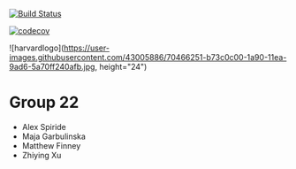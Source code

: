 [![Build Status](https://travis-ci.org/Crimson-Computing/cs207-FinalProject.svg?branch=master)](https://travis-ci.org/Crimson-Computing/cs207-FinalProject)

[![codecov](https://codecov.io/gh/Crimson-Computing/cs207-FinalProject/branch/master/graph/badge.svg)](https://codecov.io/gh/Crimson-Computing/cs207-FinalProject)

![harvardlogo](https://user-images.githubusercontent.com/43005886/70466251-b73c0c00-1a90-11ea-9ad6-5a70ff240afb.jpg, height="24")


# Group 22
- Alex Spiride
- Maja Garbulinska
- Matthew Finney
- Zhiying Xu

